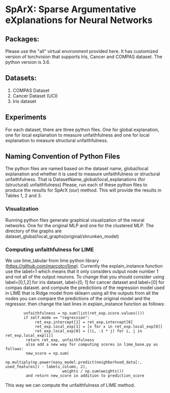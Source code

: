 # SpArX: Sparse Argumentative eXplanations for Neural Networks

## Packages:
Please use the "all" virtual environment provided here. It has customized version of torchvision 
that supports Iris, Cancer and COMPAS dataset. The python version is 3.6. 

## Datasets:
1. COMPAS Dataset
2. Cancer Dataset (UCI)
3. Iris dataset

## Experiments
For each dataset, there are three python files. One for global explanation, one for local explanation to measure unfaithfulness and one for local explanation to measure structural unfaithfulness. 

## Naming Convention of Python Files
The python files are named based on the dataset name, global/local explanation and whether it is used to measure unfaithfulness or structural unfaithfulness.
That is DatasetName_global/local_explanations (for (structural) unfaithfulness)
Please, run each of these python files to produce the results for SpArX (our) method. This will provide the results in Tables 1, 2 and 3. 

### Visualization
Running python files generate graphical visualization of the neural networks. One for the original MLP and one for the clustered MLP. 
The directory of the graphs are dataset_global/local_graphs(original/shrunken_model)

 
### Computing unfaithfulness for LIME 
We use lime_tabular from lime python library (https://github.com/marcotcr/lime). 
Currently the explain_instance function use the label=1 which means that it only considers output node number 1 and not all of the output neurons.
  To change that you should consider using label=[0,1,2] for iris dataset, label=[0, 1] for cancer dataset and label=[0] for compas dataset. and compute the predictions of the regression model used
            in LIME that is Ridge model from sklearn using all the outputs from all the nodes you can compare the predictions of the original model and the
            regressor.
            then change the last lines in explain_instance function as follows:
            
            unfaithfulness = np.sum(list(ret_exp.score.values()))
            if self.mode == "regression":
                 ret_exp.intercept[1] = ret_exp.intercept[0]
                 ret_exp.local_exp[1] = [x for x in ret_exp.local_exp[0]]
                 ret_exp.local_exp[0] = [(i, -1 * j) for i, j in ret_exp.local_exp[1]]
             return ret_exp, unfaithfulness
             also add a new way for computing scores in lime_base.py as follows:
             new_score = np.sum(
                 np.multiply(np.power(easy_model.predict(neighborhood_data[:, used_features]) - labels_column, 2),
                             weights / np.sum(weights)))
             and return new_score in addition to prediction_score


This way we can compute the unfaithfulness of LIME method.
